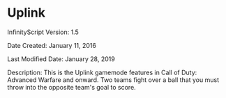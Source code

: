 # Uplink

InfinityScript Version: 1.5

Date Created: January 11, 2016

Last Modified Date: January 28, 2019

Description:
This is the Uplink gamemode features in Call of Duty: Advanced Warfare and onward. Two teams fight over a ball that you must throw into the opposite team's goal to score.

